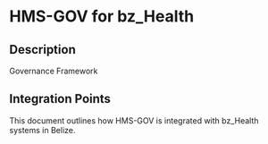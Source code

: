 # HMS-GOV for bz_Health

## Description

Governance Framework

## Integration Points

This document outlines how HMS-GOV is integrated with bz_Health systems in Belize.
